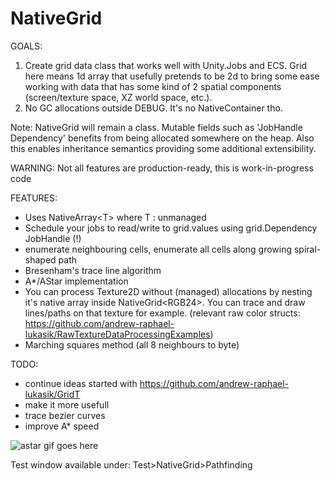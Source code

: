 # NativeGrid
GOALS:
1. Create grid data class that works well with Unity.Jobs and ECS.
<span>Grid here means 1d array that usefully pretends to be 2d to bring some ease working with data that has some kind of 2 spatial components (screen/texture space, XZ world space, etc.).</span>
2. No GC allocations outside DEBUG. It's no NativeContainer tho.

  Note: NativeGrid will remain a class. Mutable fields such as 'JobHandle Dependency' benefits from being allocated somewhere on the heap. Also this enables inheritance semantics providing some additional extensibility.

WARNING: Not all features are production-ready, this is work-in-progress code

FEATURES:
- Uses NativeArray<span><</span>T<span>></span> where T : unmanaged
- Schedule your jobs to read/write to grid.values using grid.Dependency JobHandle (!)
- enumerate neighbouring cells, enumerate all cells along growing spiral-shaped path
- Bresenham's trace line algorithm
- A*/AStar implementation
- You can process Texture2D without (managed) allocations by nesting it's native array inside NativeGrid<span><</span>RGB24<span>></span>. You can trace and draw lines/paths on that texture for example. (relevant raw color structs: https://github.com/andrew-raphael-lukasik/RawTextureDataProcessingExamples)
- Marching squares method (all 8 neighbours to byte)

TODO:
- continue ideas started with https://github.com/andrew-raphael-lukasik/GridT
- make it more usefull
- trace bezier curves
- improve A* speed

![astar gif goes here](https://i.imgur.com/vW5bVeQ.gif)

Test window available under: Test>NativeGrid>Pathfinding
